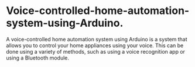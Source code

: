 # Voice-controlled-home-automation-system-using-Arduino.
A voice-controlled home automation system using Arduino is a system that allows you to control your home appliances using your voice. This can be done using a variety of methods, such as using a voice recognition app or using a Bluetooth module.
